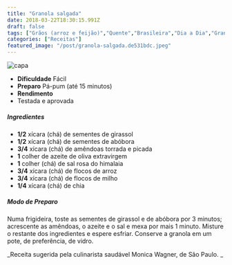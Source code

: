 ```yaml
---
title: "Granola salgada"
date: 2018-03-22T18:30:15.991Z
draft: false
tags: ["Grãos (arroz e feijão)","Quente","Brasileira","Dia a Dia","Granola","Receitas","Receitas simples e fáceis"]
categories: ["Receitas"]
featured_image: "/post/granola-salgada.de531bdc.jpeg"
---
```


![capa](/post/granola-salgada.de531bdc.jpeg)

*   **Dificuldade** Fácil
*   **Preparo** Pá-pum (até 15 minutos)
*   **Rendimento**
*   Testada e aprovada
    

##### Ingredientes

*   **1/2** xícara (chá) de sementes de girassol
*   **1/2** xícara (chá) de sementes de abóbora
*   **3/4** xícara (chá) de amêndoas torrada e picada
*   **1** colher de azeite de oliva extravirgem
*   **1** colher (chá) de sal rosa do himalaia
*   **3/4** xícara (chá) de flocos de arroz
*   **3/4** xícara (chá) de flocos de milho
*   **1/4** xícara (chá) de chia

##### Modo de Preparo

Numa frigideira, toste as sementes de girassol e de abóbora por 3 minutos; acrescente as amêndoas, o azeite e o sal e mexa por mais 1 minuto. Misture o restante dos ingredientes e espere esfriar. Conserve a granola em um pote, de preferência, de vidro.

_Receita sugerida pela culinarista saudável Monica Wagner, de São Paulo. _
